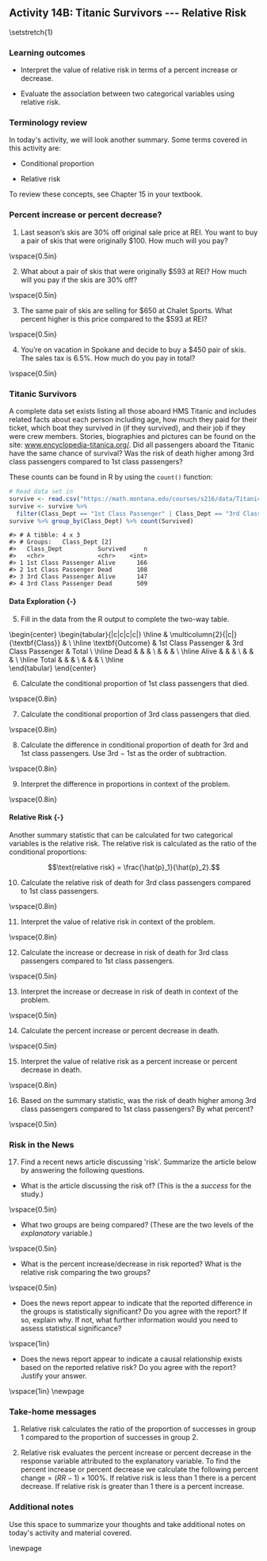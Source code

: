 ## Activity 14B:  Titanic Survivors --- Relative Risk

\setstretch{1}

### Learning outcomes

* Interpret the value of relative risk in terms of a percent increase or decrease.

* Evaluate the association between two categorical variables using relative risk.

### Terminology review
In today's activity, we will look another summary. Some terms covered in this activity are:

* Conditional proportion

* Relative risk

To review these concepts, see Chapter 15 in your textbook.

### Percent increase or percent decrease?

1.  Last season’s skis are 30\% off original sale price at REI. You want to buy a pair of skis that were originally \$100. How much will you pay? 

\vspace{0.5in}

2.  What about a pair of skis that were originally \$593 at REI?  How much will you pay if the skis are 30\% off?

\vspace{0.5in}

3.  The same pair of skis are selling for \$650 at Chalet Sports. What percent higher is this price compared to the \$593 at REI?

\vspace{0.5in}

4.  You’re on vacation in Spokane and decide to buy a \$450 pair of skis. The sales tax is 6.5\%. How much do you pay in total?

\vspace{0.5in}

### Titanic Survivors

A complete data set exists listing all those aboard HMS Titanic and includes related facts about each person including age, how much they paid for their ticket, which boat they survived in (if they survived), and their job if they were crew members. Stories, biographies and pictures can be found on the site: www.encyclopedia-titanica.org/.  Did all passengers aboard the Titanic have the same chance of survival?  Was the risk of death higher among 3rd class passengers compared to 1st class passengers?

These counts can be found in R by using the `count()` function:

```r
# Read data set in
survive <- read.csv("https://math.montana.edu/courses/s216/data/Titanic.csv")
survive <- survive %>%
  filter(Class_Dept == "1st Class Passenger" | Class_Dept == "3rd Class Passenger")
survive %>% group_by(Class_Dept) %>% count(Survived)
```

```
#> # A tibble: 4 x 3
#> # Groups:   Class_Dept [2]
#>   Class_Dept          Survived     n
#>   <chr>               <chr>    <int>
#> 1 1st Class Passenger Alive      166
#> 2 1st Class Passenger Dead       108
#> 3 3rd Class Passenger Alive      147
#> 4 3rd Class Passenger Dead       509
```

#### Data Exploration {-}

5.  Fill in the data from the R output to complete the two-way table.

\begin{center}
\begin{tabular}{|c|c|c|c|}
\hline
 & \multicolumn{2}{|c|}{\textbf{Class}} & \\ \hline
\textbf{Outcome} & 1st Class Passenger & 3rd Class Passenger & Total \\ \hline
 Dead & & &  \\ 
 & & & \\ \hline
 Alive & & &  \\ 
 & & & \\ \hline
 Total & & &  \\ 
 & & & \\ \hline  
\end{tabular}
\end{center}


6.  Calculate the conditional proportion of 1st class passengers that died.

\vspace{0.8in}

7.  Calculate the conditional proportion of 3rd class passengers that died.

\vspace{0.8in}

8. Calculate the difference in conditional proportion of death for 3rd and 1st class passengers.  Use 3rd $-$ 1st as the order of subtraction.

\vspace{0.8in}

9. Interpret the difference in proportions in context of the problem.

\vspace{0.8in}

#### Relative Risk {-}

Another summary statistic that can be calculated for two categorical variables is the relative risk.  The relative risk is calculated as the ratio of the conditional proportions:


$$\text{relative risk} = \frac{\hat{p}_1}{\hat{p}_2}.$$


10.  Calculate the relative risk of death for 3rd class passengers compared to 1st class passengers.

\vspace{0.8in}

11.  Interpret the value of relative risk in context of the problem.

\vspace{0.8in}

12. Calculate the increase or decrease in risk of death for 3rd class passengers compared to 1st class passengers.

\vspace{0.5in}

13. Interpret the increase or decrease in risk of death in context of the problem. 

\vspace{0.5in}

14. Calculate the percent increase or percent decrease in death.

\vspace{0.5in}

15. Interpret the value of relative risk as a percent increase or percent decrease in death.

\vspace{0.8in}

16. Based on the summary statistic, was the risk of death higher among 3rd class passengers compared to 1st class passengers? By what percent?

\vspace{0.5in}


### Risk in the News

17.  Find a recent news article discussing 'risk'.  Summarize the article below by answering the following questions.

* What is the article discussing the risk of?  (This is the a *success* for the study.)

\vspace{0.5in}

* What two groups are being compared?  (These are the two levels of the *explanatory* variable.)

\vspace{0.5in}

* What is the percent increase/decrease in risk reported?  What is the relative risk comparing the two groups?

\vspace{0.5in}

* Does the news report appear to indicate that the reported difference in the groups is statistically significant?  Do you agree with the report?  If so, explain why.  If not, what further information would you need to assess statistical significance?

\vspace{1in}

* Does the news report appear to indicate a causal relationship exists based on the reported relative risk?  Do you agree with the report?  Justify your answer.

\vspace{1in}
\newpage


### Take-home messages

1. Relative risk calculates the ratio of the proportion of successes in group 1 compared to the proportion of successes in group 2.

2. Relative risk evaluates the percent increase or percent decrease in the response variable attributed to the explanatory variable.  To find the percent increase or percent decrease we calculate the following $\text{percent change}=(RR - 1)\times 100\%$. If relative risk is less than 1 there is a percent decrease.  If relative risk is greater than 1 there is a percent increase.

### Additional notes

Use this space to summarize your thoughts and take additional notes on today's activity and material covered.

\newpage

